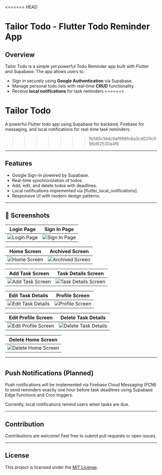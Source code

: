 <<<<<<< HEAD
# Tailor Todo - Flutter Todo Reminder App


## Overview

Tailor Todo is a simple yet powerful Todo Reminder app built with Flutter and Supabase. The app allows users to:
- Sign in securely using **Google Authentication** via Supabase.
- Manage personal todo lists with real-time **CRUD** functionality.
- Receive **local notifications** for task reminders
=======
# Tailor Todo

A powerful Flutter todo app using Supabase for backend, Firebase for messaging, and local notifications for real-time task reminders.

>>>>>>> fb565c1ddc9af998fc6a3cd020c096d92530a4f6
---

## Features

- Google Sign-In powered by Supabase.
- Real-time synchronization of todos.
- Add, edit, and delete todos with deadlines.
- Local notifications implemented via [flutter_local_notifications].
- Responsive UI with modern design patterns.

---

## 📱 Screenshots

| Login Page | Sign In Page |
|------------|--------------|
| ![Login Page](https://github.com/user-attachments/assets/d3905989-bbf3-4bd9-9266-a918ee366210) | ![Sign In Page](https://github.com/user-attachments/assets/a1ea2254-4869-4e4e-bd9e-2e1870482dff) |

| Home Screen | Archived Screen |
|-------------|-----------------|
| ![Home Screen](https://github.com/user-attachments/assets/dfcf8936-dfd9-48ac-8969-47869fe29f03) | ![Archived Screen](https://github.com/user-attachments/assets/d1b4e82a-7024-499f-823e-6f299d6094f7) |

| Add Task Screen | Task Details Screen |
|-----------------|----------------------|
| ![Add Task Screen](https://github.com/user-attachments/assets/8949ddc3-fa3d-4dd6-93cc-f9ba1d4203df) | ![Task Details Screen](https://github.com/user-attachments/assets/66763360-40be-470d-92bb-80c3b887abdb) |

| Edit Task Details | Profile Screen |
|-------------------|----------------|
| ![Edit Task Details](https://github.com/user-attachments/assets/fc7cfe2a-eaa5-47e1-9c92-34bd860dced4) | ![Profile Screen](https://github.com/user-attachments/assets/0b58db22-8f2d-4201-a4e3-e6baad856261) |

| Edit Profile Screen | Delete Task Details |
|---------------------|----------------------|
| ![Edit Profile Screen](https://github.com/user-attachments/assets/09cb5706-4e89-4393-b1b9-5c800b293b4f) | ![Delete Task Details](https://github.com/user-attachments/assets/4c29258d-c0fb-47a5-b079-ef6bdbb4338e) |

| Delete Home Screen |
|---------------------|
| ![Delete Home Screen](https://github.com/user-attachments/assets/68334635-ca02-4802-8b27-fed466faaaac) |


---

#
## Push Notifications (Planned)

Push notifications will be implemented via Firebase Cloud Messaging (FCM) to send reminders exactly one hour before task deadlines using Supabase Edge Functions and Cron triggers.

Currently, local notifications remind users when tasks are due.

---

## Contribution

Contributions are welcome! Feel free to submit pull requests or open issues.

---

## License

This project is licensed under the [MIT License](LICENSE).

